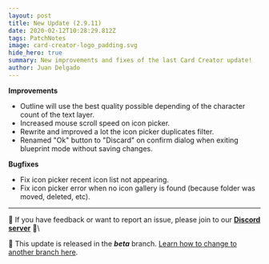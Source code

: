 ```yaml
---
layout: post
title: New Update (2.9.11)
date: 2020-02-12T10:28:29.812Z
tags: PatchNotes
image: card-creator-logo_padding.svg
hide_hero: true
summary: New improvements and fixes of the last Card Creator update!
author: Juan Delgado
---
```

<!--StartFragment-->

**Improvements**

* Outline will use the best quality possible depending of the character count of the text layer.
* Increased mouse scroll speed on icon picker.
* Rewrite and improved a lot the icon picker duplicates filter.
* Renamed "Ok" button to "Discard" on confirm dialog when exiting blueprint mode without saving changes.



**Bugfixes**

* Fix icon picker recent icon list not appearing.
* Fix icon picker error when no icon gallery is found (because folder was moved, deleted, etc).

---

📌 If you have feedback or want to report an issue, please join to our **[Discord server](http://discord.gg/pixelatto)** 💬\

📌 This update is released in the ***beta*** branch. [Learn how to change to another branch here](/blog/beta-and-legacy-versions).